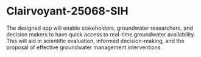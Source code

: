 # Clairvoyant-25068-SIH
The designed app will enable stakeholders, groundwater researchers, and decision makers to have quick access to real-time groundwater availability. This will aid in scientific evaluation, informed decision-making, and the proposal of effective groundwater management interventions.
